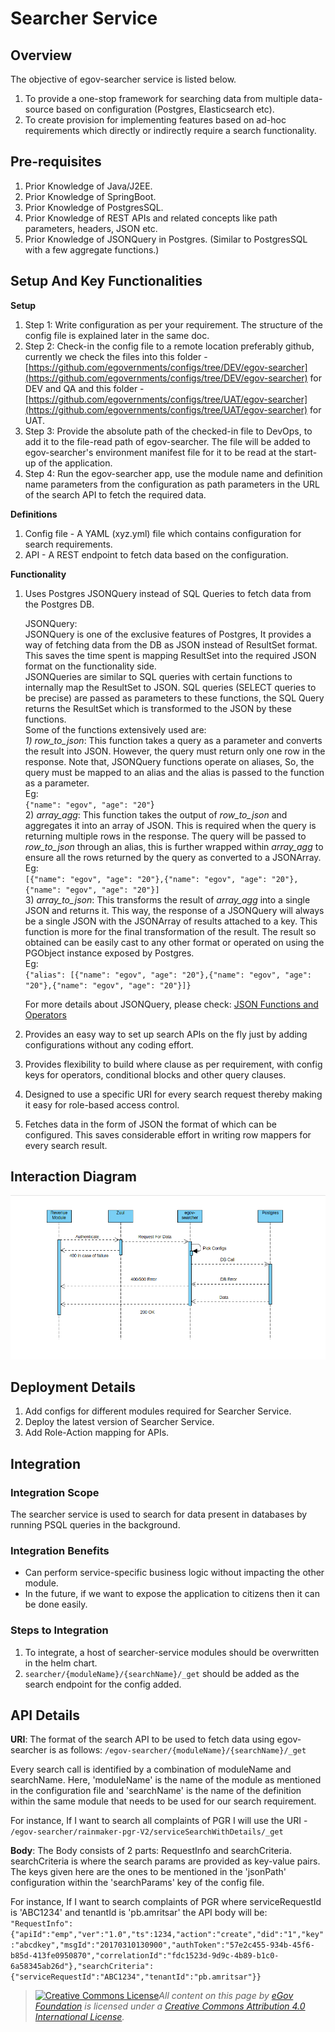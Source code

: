 # Searcher Service

## Overview <a href="#overview" id="overview"></a>

The objective of egov-searcher service is listed below.

1. To provide a one-stop framework for searching data from multiple data-source based on configuration (Postgres, Elasticsearch etc).
2. To create provision for implementing features based on ad-hoc requirements which directly or indirectly require a search functionality.

## Pre-requisites <a href="#pre-requisites" id="pre-requisites"></a>

1. Prior Knowledge of Java/J2EE.
2. Prior Knowledge of SpringBoot.
3. Prior Knowledge of PostgresSQL.
4. Prior Knowledge of REST APIs and related concepts like path parameters, headers, JSON etc.
5. Prior Knowledge of JSONQuery in Postgres. (Similar to PostgresSQL with a few aggregate functions.)&#x20;

## Setup And Key Functionalities <a href="#setup-and-key-functionalities" id="setup-and-key-functionalities"></a>

**Setup**

1. Step 1: Write configuration as per your requirement. The structure of the config file is explained later in the same doc.
2. Step 2: Check-in the config file to a remote location preferably github, currently we check the files into this folder - [https://github.com/egovernments/configs/tree/DEV/egov-searcher](https://github.com/egovernments/configs/tree/DEV/egov-searcher)  for DEV and QA and this folder - [https://github.com/egovernments/configs/tree/UAT/egov-searcher](https://github.com/egovernments/configs/tree/UAT/egov-searcher)  for UAT.
3. Step 3: Provide the absolute path of the checked-in file to DevOps, to add it to the file-read path of egov-searcher. The file will be added to egov-searcher's environment manifest file for it to be read at the start-up of the application.
4. Step 4: Run the egov-searcher app, use the module name and definition name parameters from the configuration as path parameters in the URL of the search API to fetch the required data.

**Definitions**

1. Config file - A YAML (xyz.yml) file which contains configuration for search requirements.
2. API - A REST endpoint to fetch data based on the configuration.

**Functionality**

1.  Uses Postgres JSONQuery instead of SQL Queries to fetch data from the Postgres DB.

    JSONQuery:\
    JSONQuery is one of the exclusive features of Postgres, It provides a way of fetching data from the DB as JSON instead of ResultSet format. This saves the time spent is mapping ResultSet into the required JSON format on the functionality side.\
    JSONQueries are similar to SQL queries with certain functions to internally map the ResultSet to JSON. SQL queries (SELECT queries to be precise) are passed as parameters to these functions, the SQL Query returns the ResultSet which is transformed to the JSON by these functions.\
    Some of the functions extensively used are:\
    _1) row\_to\_json_:  This function takes a query as a parameter and converts the result into JSON. However, the query must return only one row in the response. Note that, JSONQuery functions operate on aliases, So, the query must be mapped to an alias and the alias is passed to the function as a parameter.\
    Eg: \
    `{"name": "egov", "age": "20"`}\
    2\) _array\_agg_: This function takes the output of _row\_to\_json_ and aggregates it into an array of JSON. This is required when the query is returning multiple rows in the response. The query will be passed to _row\_to\_json_ through an alias, this is further wrapped within _array\_agg_ to ensure all the rows returned by the query as converted to a JSONArray.\
    Eg: \
    `[{"name": "egov", "age": "20"},{"name": "egov", "age": "20"},{"name": "egov", "age": "20"}]`\
    3\) _array\_to\_json_: This transforms the result of _array\_agg_ into a single JSON and returns it. This way, the response of a JSONQuery will always be a single JSON with the JSONArray of results attached to a key. This function is more for the final transformation of the result. The result so obtained can be easily cast to any other format or operated on using the PGObject instance exposed by Postgres.\
    Eg: \
    `{"alias": [{"name": "egov", "age": "20"},{"name": "egov", "age": "20"},{"name": "egov", "age": "20"}]}`

    For more details about JSONQuery, please check: [<img src="https://www.postgresql.org/favicon.ico" alt="" data-size="line">JSON Functions and Operators](https://www.postgresql.org/docs/9.4/functions-json.html)
2. Provides an easy way to set up search APIs on the fly just by adding configurations without any coding effort.
3. Provides flexibility to build where clause as per requirement, with config keys for operators, conditional blocks and other query clauses.
4. Designed to use a specific URI for every search request thereby making it easy for role-based access control.
5. Fetches data in the form of JSON the format of which can be configured. This saves considerable effort in writing row mappers for every search result.

## Interaction Diagram <a href="#interaction-diagram" id="interaction-diagram"></a>

![](../../../.gitbook/assets/image-20211202-073051.png)

## Deployment Details <a href="#deployment-details" id="deployment-details"></a>

1. Add configs for different modules required for Searcher Service.
2. Deploy the latest version of Searcher Service.
3. Add Role-Action mapping for APIs.

## Integration <a href="#integration" id="integration"></a>

### Integration Scope <a href="#integration-scope" id="integration-scope"></a>

The searcher service is used to search for data present in databases by running PSQL queries in the background.

### Integration Benefits <a href="#integration-benefits" id="integration-benefits"></a>

* Can perform service-specific business logic without impacting the other module.
* In the future, if we want to expose the application to citizens then it can be done easily.

### Steps to Integration <a href="#steps-to-integration" id="steps-to-integration"></a>

1. To integrate, a host of searcher-service modules should be overwritten in the helm chart.
2. `searcher/{moduleName}/{searchName}/_get` should be added as the search endpoint for the config added.

## API Details <a href="#api-details" id="api-details"></a>

**URI**: The format of the search API to be used to fetch data using egov-searcher is as follows:  `/egov-searcher/{moduleName}/{searchName}/_get`

Every search call is identified by a combination of moduleName and searchName. Here, 'moduleName' is the name of the module as mentioned in the configuration file and 'searchName' is the name of the definition within the same module that needs to be used for our search requirement.

For instance, If I want to search all complaints of PGR I will use the URI -  \
`/egov-searcher/rainmaker-pgr-V2/serviceSearchWithDetails/_get`

**Body**: The Body consists of 2 parts: RequestInfo and searchCriteria. searchCriteria is where the search params are provided as key-value pairs. The keys given here are the ones to be mentioned in the 'jsonPath' configuration within the 'searchParams' key of the config file.

For instance, If I want to search complaints of PGR where serviceRequestId is 'ABC1234' and tenantId is 'pb.amritsar' the API body will be:\
`"RequestInfo":{"apiId":"emp","ver":"1.0","ts":1234,"action":"create","did":"1","key":"abcdkey","msgId":"20170310130900","authToken":"57e2c455-934b-45f6-b85d-413fe0950870","correlationId":"fdc1523d-9d9c-4b89-b1c0-6a58345ab26d"},"searchCriteria":{"serviceRequestId":"ABC1234","tenantId":"pb.amritsar"}}`



> [![Creative Commons License](https://i.creativecommons.org/l/by/4.0/80x15.png)_​_](http://creativecommons.org/licenses/by/4.0/)_All content on this page by_ [_eGov Foundation_](https://egov.org.in/) _is licensed under a_ [_Creative Commons Attribution 4.0 International License_](http://creativecommons.org/licenses/by/4.0/)_._
